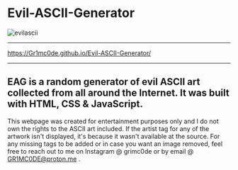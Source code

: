 # Evil-ASCII-Generator
![evilascii](https://user-images.githubusercontent.com/98539476/173196848-39b7097b-fb2c-4cbb-9885-a15c09a37efb.png)
***
https://Gr1mc0de.github.io/Evil-ASCII-Generator/
***
EAG is a random generator of evil ASCII art collected from all around the Internet. It was built with HTML, CSS & JavaScript.
---
This webpage was created for entertainment purposes only and I do not own the rights to the ASCII art included.
If the artist tag for any of the artwork isn't displayed, it's because it wasn't available at the source. 
For any missing tags to be added or in case you want an image removed, feel free to reach out to me on Instagram @ grimc0de or by email @ GR1MC0DE@proton.me .

